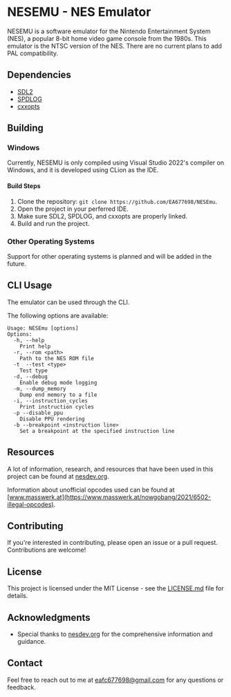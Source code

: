 # NESEMU - NES Emulator

NESEMU is a software emulator for the Nintendo Entertainment System (NES), a popular 8-bit home video game console from the 1980s.
This emulator is the NTSC version of the NES. There are no current plans to add PAL compatibility.

## Dependencies

- [SDL2](https://www.libsdl.org/download-2.0.php)
- [SPDLOG](https://github.com/gabime/spdlog)
- [cxxopts](https://github.com/jarro2783/cxxopts)

## Building

### Windows

Currently, NESEMU is only compiled using Visual Studio 2022's compiler on Windows, and it is developed using CLion as the IDE.

#### Build Steps

1. Clone the repository: `git clone https://github.com/EA677698/NESEmu`.
2. Open the project in your perferred IDE.
3. Make sure SDL2, SPDLOG, and cxxopts are properly linked.
4. Build and run the project.

### Other Operating Systems

Support for other operating systems is planned and will be added in the future.

## CLI Usage

The emulator can be used through the CLI.

The following options are available:
```shell
Usage: NESEmu [options]
Options:
  -h, --help
    Print help
  -r, --rom <path>
    Path to the NES ROM file
  -t  --test <type>
    Test type
  -d, --debug
    Enable debug mode logging
  -m, --dump_memory
    Dump end memory to a file
  -i, --instruction_cycles
    Print instruction cycles
  -p --disable_ppu
    Disable PPU rendering
  -b --breakpoint <instruction line>
    Set a breakpoint at the specified instruction line
```

## Resources

A lot of information, research, and resources that have been used in this project can be found at [nesdev.org](https://nesdev.org).

Information about unofficial opcodes used can be found at [www.masswerk.at](https://www.masswerk.at/nowgobang/2021/6502-illegal-opcodes).

## Contributing

If you're interested in contributing, please open an issue or a pull request. Contributions are welcome!

## License

This project is licensed under the MIT License - see the [LICENSE.md](LICENSE.md) file for details.

## Acknowledgments

- Special thanks to [nesdev.org](https://nesdev.org) for the comprehensive information and guidance.

## Contact

Feel free to reach out to me at eafc677698@gmail.com for any questions or feedback.

